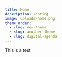 ```yaml
---
title: Home
description: Testing
image: uploads/home.png
theme_order:
  - slug: new-theme
  - slug: another-theme
  - slug: digital-agenda
---
```

This is a test